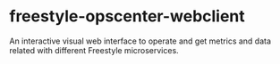 # freestyle-opscenter-webclient
An interactive visual web interface to operate and get metrics and data related with different Freestyle microservices.
